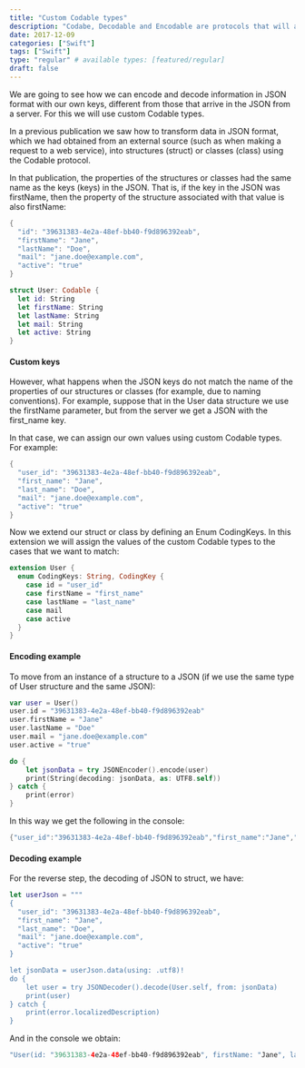 ```yaml
---
title: "Custom Codable types"
description: "Codabe, Decodable and Encodable are protocols that will allow us to work easily with information in JSON format within our applications. Use Custom Keys to be able to modify the name of the JSON parameters."
date: 2017-12-09
categories: ["Swift"]
tags: ["Swift"]
type: "regular" # available types: [featured/regular]
draft: false
---
```


We are going to see how we can encode and decode information in JSON format with our own keys, different from those that arrive in the JSON from a server. For this we will use custom Codable types.

In a previous publication we saw how to transform data in JSON format, which we had obtained from an external source (such as when making a request to a web service), into structures (struct) or classes (class) using the Codable protocol.

In that publication, the properties of the structures or classes had the same name as the keys (keys) in the JSON. That is, if the key in the JSON was firstName, then the property of the structure associated with that value is also firstName:

```swift
{
  "id": "39631383-4e2a-48ef-bb40-f9d896392eab",
  "firstName": "Jane",
  "lastName": "Doe",
  "mail": "jane.doe@example.com",
  "active": "true"
}

struct User: Codable {
  let id: String
  let firstName: String
  let lastName: String
  let mail: String
  let active: String
}
```

#### Custom keys

However, what happens when the JSON keys do not match the name of the properties of our structures or classes (for example, due to naming conventions). For example, suppose that in the User data structure we use the firstName parameter, but from the server we get a JSON with the first_name key.

In that case, we can assign our own values ​​using custom Codable types. For example:

```swift
{
  "user_id": "39631383-4e2a-48ef-bb40-f9d896392eab",
  "first_name": "Jane",
  "last_name": "Doe",
  "mail": "jane.doe@example.com",
  "active": "true"
}
```

Now we extend our struct or class by defining an Enum CodingKeys. In this extension we will assign the values ​​of the custom Codable types to the cases that we want to match:

```swift
extension User {
  enum CodingKeys: String, CodingKey {
    case id = "user_id"
    case firstName = "first_name"
    case lastName = "last_name"
    case mail
    case active
  }
}
```

#### Encoding example

To move from an instance of a structure to a JSON (if we use the same type of User structure and the same JSON):

```swift
var user = User()
user.id = "39631383-4e2a-48ef-bb40-f9d896392eab"
user.firstName = "Jane"
user.lastName = "Doe"
user.mail = "jane.doe@example.com"
user.active = "true"

do {
    let jsonData = try JSONEncoder().encode(user)
    print(String(decoding: jsonData, as: UTF8.self))
} catch {
    print(error)
}
```

In this way we get the following in the console:

```swift
{"user_id":"39631383-4e2a-48ef-bb40-f9d896392eab","first_name":"Jane","last_name":"Doe","mail":"jane.doe@example.com","active":"true"}
```

#### Decoding example

For the reverse step, the decoding of JSON to struct, we have:

```swift
let userJson = """
{
  "user_id": "39631383-4e2a-48ef-bb40-f9d896392eab",
  "first_name": "Jane",
  "last_name": "Doe",
  "mail": "jane.doe@example.com",
  "active": "true"
}

let jsonData = userJson.data(using: .utf8)!
do {
    let user = try JSONDecoder().decode(User.self, from: jsonData)
    print(user)
} catch {
    print(error.localizedDescription)
}
```

And in the console we obtain:

```swift
"User(id: "39631383-4e2a-48ef-bb40-f9d896392eab", firstName: "Jane", lastName: "Doe", mail: "jane.doe@example.com", active: "true")"
```
